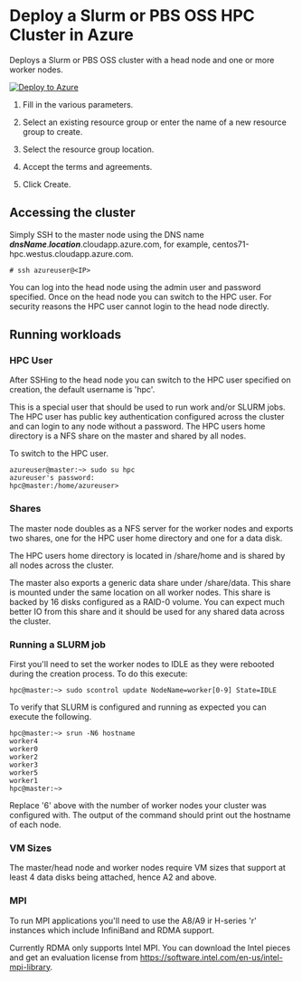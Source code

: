 # Deploy a Slurm or PBS OSS HPC Cluster in Azure

Deploys a Slurm or PBS OSS cluster with a head node and one or more worker nodes.

<a href="https://portal.azure.com/#create/Microsoft.Template/uri/https%3A%2F%2Fraw.githubusercontent.com%2Fsmith1511%2Fhpc%2Fmaster%2Fazure-hpc-cluster%2Fazuredeploy.json" target="_blank">
   <img alt="Deploy to Azure" src="http://azuredeploy.net/deploybutton.png"/>
</a>

1. Fill in the various parameters.

2. Select an existing resource group or enter the name of a new resource group to create.

3. Select the resource group location.

4. Accept the terms and agreements.

5. Click Create.

## Accessing the cluster

Simply SSH to the master node using the DNS name _**dnsName**_._**location**_.cloudapp.azure.com, for example, centos71-hpc.westus.cloudapp.azure.com.

```
# ssh azureuser@<IP>
```

You can log into the head node using the admin user and password specified.  Once on the head node you can switch to the HPC user.  For security reasons the HPC user cannot login to the head node directly.

## Running workloads

### HPC User

After SSHing to the head node you can switch to the HPC user specified on creation, the default username is 'hpc'.  

This is a special user that should be used to run work and/or SLURM jobs.  The HPC user has public key authentication configured across the cluster and can login to any node without a password.  The HPC users home directory is a NFS share on the master and shared by all nodes.

To switch to the HPC user.

```
azureuser@master:~> sudo su hpc
azureuser's password:
hpc@master:/home/azureuser>
```

### Shares

The master node doubles as a NFS server for the worker nodes and exports two shares, one for the HPC user home directory and one for a data disk.

The HPC users home directory is located in /share/home and is shared by all nodes across the cluster.

The master also exports a generic data share under /share/data.  This share is mounted under the same location on all worker nodes.  This share is backed by 16 disks configured as a RAID-0 volume.  You can expect much better IO from this share and it should be used for any shared data across the cluster.

### Running a SLURM job

First you'll need to set the worker nodes to IDLE as they were rebooted during the creation process.  To do this execute:

```
hpc@master:~> sudo scontrol update NodeName=worker[0-9] State=IDLE
```

To verify that SLURM is configured and running as expected you can execute the following.

```
hpc@master:~> srun -N6 hostname
worker4
worker0
worker2
worker3
worker5
worker1
hpc@master:~>
```

Replace '6' above with the number of worker nodes your cluster was configured with.  The output of the command should print out the hostname of each node.

### VM Sizes

The master/head node and worker nodes require VM sizes that support at least 4 data disks being attached, hence A2 and above.

### MPI

To run MPI applications you'll need to use the A8/A9 ir H-series 'r' instances which include InfiniBand and RDMA support.

Currently RDMA only supports Intel MPI.  You can download the Intel pieces and get an evaluation license from https://software.intel.com/en-us/intel-mpi-library.
